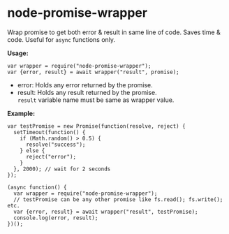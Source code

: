 # node-promise-wrapper

Wrap promise to get both error & result in same line of code. Saves time & code. Useful for `async` functions only.

**Usage:**

```
var wrapper = require("node-promise-wrapper");
var {error, result} = await wrapper("result", promise);
```

- error: Holds any error returned by the promise.
- result: Holds any result returned by the promise.  
`result` variable name must be same as wrapper value.

**Example:**

```
var testPromise = new Promise(function(resolve, reject) {
  setTimeout(function() {
    if (Math.random() > 0.5) {
      resolve("success");
    } else {
      reject("error");
    }
  }, 2000); // wait for 2 seconds
});

(async function() {
  var wrapper = require("node-promise-wrapper");
  // testPromise can be any other promise like fs.read(); fs.write(); etc.
  var {error, result} = await wrapper("result", testPromise);
  console.log(error, result);
})();

```